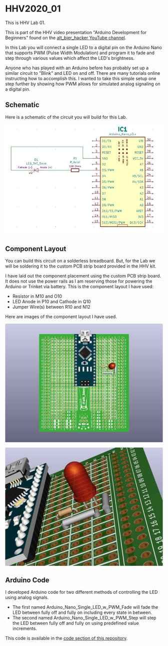 # HHV2020_01

This is HHV Lab 01.

This is part of the HHV video presentation "Arduino Development for Beginners" found on the [alt_bier_hacker YouTube channel](https://www.youtube.com/channel/UC986BzRchhp4fKb9zLjqvUA/).

In this Lab you will connect a single LED to a digital pin on the Arduino Nano that supports PWM (Pulse Width Modulation) and program it to fade and step through various values which affect the LED's brightness.

Anyone who has played with an Arduino before has probably set up a similar circuit to "Blink" and LED on and off.
There are many tutorials online instructing how to accomplish this.
I wanted to take this simple setup one step further by showing how PWM allows for simulated analog signaling on a digital pin.

## Schematic

Here is a schematic of the circuit you will build for this Lab.

[![HHV2020_01_Schematic](HHV2020_01_Schematic.JPG)](HHV2020_01_Schematic.pdf)

## Component Layout

You can build this circuit on a solderless breadboard.
But, for the Lab we will be soldering it to the custom PCB strip board provided in the HHV kit.

I have laid out the component placement using the custom PCB strip board.
It does not use the power rails as I am reserving those for powering the Arduino or Trinket via battery.
This is the component layout I have used:

* Resistor in M10 and O10
* LED Anode in P10 and Cathode in Q10
* Jumper Wire(s) between R10 and N12

Here are images of the component layout I have used.

![HHV2020_01_3D01.jpg](HHV2020_01_3D01.jpg)

![HHV2020_01_3D02.jpg](HHV2020_01_3D02.jpg)

## Arduino Code

I developed Arduino code for two different methods of controlling the LED using analog signals.

* The first named Arduino_Nano_Single_LED_w_PWM_Fade will fade the LED between fully off and fully on including every state in between.
* The second named Arduino_Nano_Single_LED_w_PWM_Step will step the LED between fully off and fully on using predefined value increments.

This code is available in the [code section of this repository](/code/HHV2020_01/).
